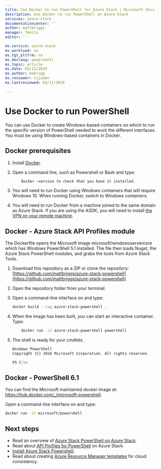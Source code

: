 ```yaml
---
title: Use Docker to run PowerShell for Azure Stack | Microsoft Docs
description: Use Docker to run PowerShell on Azure Stack
services: azure-stack
documentationcenter: ''
author: mattbriggs
manager: femila
editor: ''

ms.service: azure-stack
ms.workload: na
ms.tgt_pltfrm: na
ms.devlang: powershell
ms.topic: article
ms.date: 03/11/2019
ms.author: mabrigg
ms.reviewer: sijuman
ms.lastreviewed: 03/11/2019

---
```

# Use Docker to run PowerShell

You can use Docker to create Windows-based containers on which to run the specific version of PowerShell needed to work the different interfaces. You must be using Windows-based containers in Docker.

## Docker prerequisites

1. Install [Docker](https://docs.docker.com/install/).
2. Open a command line, such as Powershell or Bash and type:

    ```bash
        Docker –version to check that you have it installed.
    ```

3. You will need to run Docker using Windows containers that will require Windows 10. When running Docker, switch to Windows containers.

4. You will need to run Docker from a machine joined to the same domain as Azure Stack. If you are using the ASDK, you will need to install [the VPN on your remote machine](azure-stack-connect-azure-stack.md#connect-to-azure-stack-with-vpn).

## Docker - Azure Stack API Profiles module

The Dockerfile opens the Microsoft image microsoft/windowsservercore which has Windows PowerShell 5.1 installed. The file then loads Nuget, the Azure Stack PowerShell modules, and grabs the tools from Azure Stack Tools.

1. Download this repository as a ZIP or clone the repository:  
[https://github.com/mattbriggs/azure-stack-powershell](https://github.com/mattbriggs/azure-stack-powershell)

2. Open the repository folder from your terminal.

3. Open a command-line interface on and type:

    ```bash  
    docker build --tag azure-stack-powershell .
    ```

4. When the image has been built, you can start an interactive container. Type:

    ```bash  
        docker run -it azure-stack-powershell powershell
    ```

5. The shell is ready for your cmdlets.

    ```bash
    Windows PowerShell
    Copyright (C) 2016 Microsoft Corporation. All rights reserved.

    PS C:\>
    ```

## Docker - PowerShell 6.1

You can find the Microsoft maintained docker image at: https://hub.docker.com/_/microsoft-powershell.

Open a command-line interface on and type:

```bash
docker run -it microsoft/powershell
```

## Next steps

-  Read an overview of [Azure Stack PowerShell on Azure Stack](azure-stack-powershell-overview.md).
- Read about [API Profiles for PowerShell](azure-stack-version-profiles.md) on Azure Stack.
- [Install Azure Stack Powershell](../azure-stack-powershell-install.md).
- Read about creating [Azure Resource Manager templates](azure-stack-develop-templates.md) for cloud consistency.